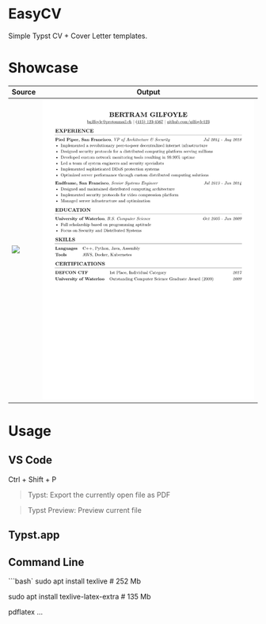 # EasyCV

Simple Typst CV + Cover Letter templates.


# Showcase

| Source                   | Output                        |
| ------------------------ | ----------------------------- |
| ![](/src/CV.typ?plain=1) | ![CV](/assets/samples/CV.png) |


# Usage

## VS Code

Ctrl + Shift + P

>Typst: Export the currently open file as PDF

>Typst Preview: Preview current file


## Typst.app


## Command Line


```bash`
sudo apt install texlive  # 252 Mb

sudo apt install texlive-latex-extra  # 135 Mb


pdflatex ...


```
